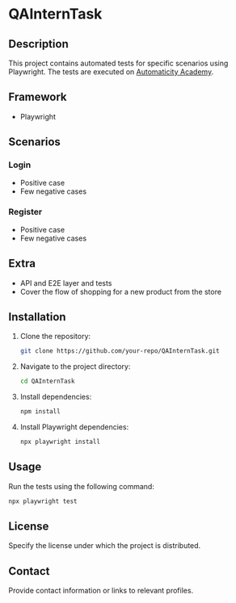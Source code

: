 # QAInternTask

## Description
This project contains automated tests for specific scenarios using Playwright. The tests are executed on [Automaticity Academy](https://automaticityacademy.ngrok.app/).

## Framework
- Playwright

## Scenarios
### Login
- Positive case
- Few negative cases

### Register
- Positive case
- Few negative cases

## Extra
- API and E2E layer and tests
- Cover the flow of shopping for a new product from the store

## Installation
1. Clone the repository:
   ```bash
   git clone https://github.com/your-repo/QAInternTask.git
   ```
2. Navigate to the project directory:
   ```bash
   cd QAInternTask
   ```
3. Install dependencies:
   ```bash
   npm install
   ```
4. Install Playwright dependencies:
   ```bash
   npx playwright install
   ```

## Usage
Run the tests using the following command:
```bash
npx playwright test
```

## License
Specify the license under which the project is distributed.

## Contact
Provide contact information or links to relevant profiles.
